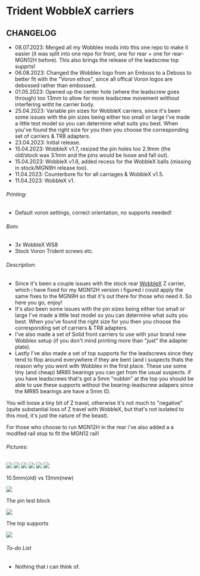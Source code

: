 # Trident WobbleX carriers
## CHANGELOG
- 08.07.2023: Merged all my Wobblex mods into this one repo to make it easier (it was split into one repo for front, one for rear + one for rear-MGN12H before). This also brings the release of the leadscrew top supprts!
- 06.08.2023: Changed the Wobblex logo from an Emboss to a Deboss to better fit with the "Voron ethos", since all offical Voron logos are debossed rather than embossed.
- 01.05.2023: Opened up the center hole (where the leadscrew goes through) too 13mm to allow for more leadscrew movement wiithout interfering witht he carrier body.
- 25.04.2023: Variable pin sizes for WobbleX carriers, since it's been some issues with the pin sizes being either too small or large I've made a little test model so you can determine what suits you best. When you've found the right size for you then you choose the corresponding set of carriers & TR8 adapters.
- 23.04.2023: Initial release.
- 15.04.2023: WobbleX v1.7, resized the pin holes too 2.9mm (the old/stock was 3.1mm and the pins would be loose and fall out).
- 15.04.2023: WobbleX v1.6, added recess for the WobbleX balls (missing in stock/MGN9H release too).
- 11.04.2023: Counterbore fix for all carriages & WobbleX v1.5.
- 11.04.2023: WobbleX v1.

###### Printing:
- Default voron settings, correct orientation, no supports needed!

###### Bom:
- 3x WobbleX WS8 
- Stock Voron Trident screws etc.

###### Description:
- Since it's been a couple issues with the stock rear [WobbleX](https://github.com/MirageC79/Interfaces-for-WobbleX-integration/tree/main/Voron/Trident) Z carrier, which i have fixed for my MGN12H version i figured i could apply the same fixes to the MGN9H so that it's out there for those who need it. So here you go, enjoy!
- It's also been some issues with the pin sizes being either too small or large I've made a little test model so you can determine what suits you best. When you've found the right size for you then you choose the corresponding set of carriers & TR8 adapters.
- I've also made a set of Solid front carriers to use with your brand new Wobblex setup (if you don't mind printing more than "just" the adapter plate).
- Lastly I've also made a set of top supports for the leadscrews since they tend to flop around everywhere if they are bent (and i suspects thats the reason why you went with Wobblex in the first place. These use some tiny (and cheap) MR85 bearings you can get from the usual suspects.
if you have leadscrews that's got a 5mm "nubbin" at the top you should be able to use these supports without the bearing-leadscrew adapers since the MR85 bearings are have a 5mm ID.

You will loose a tiny bit of Z travel, otherwise it's not much to "negative" (quite substantial loss of Z travel with WobbleX, but that's not isolated to this mod, it's just the nature of the beast). 

For those who choose to run MGN12H in the rear i've also added a a modifed rail stop to fit the MGN12 rail!

###### Pictures:
![](./pics/front_1.png)
![](./pics/front_2.png)
![](./pics/front_3.png)
![](./pics/rear_1.png)
![](./pics/rear_2.png)
![](./pics/rear_MGN12H-v1.7.png)

10.5mm(old) vs 13mm(new)

![](./pics/4.png)

The pin test block

![](./pics/test.png)

The top supports

![](./pics/top_supports_1.png)

###### To-do List
- Nothing that i can think of.
